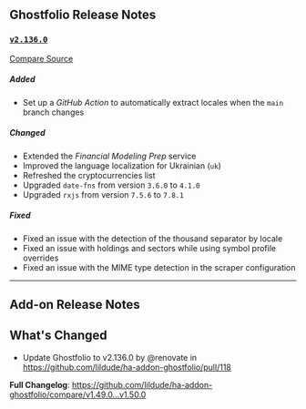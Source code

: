 ## Ghostfolio Release Notes

### [`v2.136.0`](https://redirect.github.com/ghostfolio/ghostfolio/blob/HEAD/CHANGELOG.md#21360---2025-01-24)

[Compare Source](https://redirect.github.com/ghostfolio/ghostfolio/compare/2.135.0...2.136.0)

##### Added

-   Set up a *GitHub Action* to automatically extract locales when the `main` branch changes

##### Changed

-   Extended the *Financial Modeling Prep* service
-   Improved the language localization for Ukrainian (`uk`)
-   Refreshed the cryptocurrencies list
-   Upgraded `date-fns` from version `3.6.0` to `4.1.0`
-   Upgraded `rxjs` from version `7.5.6` to `7.8.1`

##### Fixed

-   Fixed an issue with the detection of the thousand separator by locale
-   Fixed an issue with holdings and sectors while using symbol profile overrides
-   Fixed an issue with the MIME type detection in the scraper configuration

---

## Add-on Release Notes




## What's Changed
* Update Ghostfolio to v2.136.0 by @renovate in https://github.com/lildude/ha-addon-ghostfolio/pull/118


**Full Changelog**: https://github.com/lildude/ha-addon-ghostfolio/compare/v1.49.0...v1.50.0
